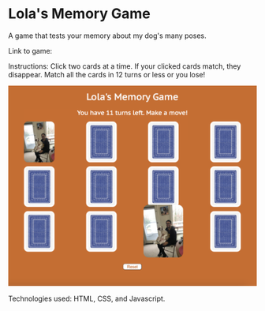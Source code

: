 # Lola's Memory Game

A game that tests your memory about my dog's many poses.

Link to game:

Instructions: Click two cards at a time. If your clicked cards match, they disappear. Match all the cards in 12 turns or less or you lose!

![](images/game-screenshot.png)

Technologies used: HTML, CSS, and Javascript.






